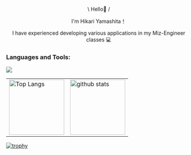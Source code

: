<div align="center">
  <p> \ Hello🌷 / </p>
  <p> I'm Hikari Yamashita！</p>
  <p>I have experienced developing various applications in my Miz-Engineer classes 💻</p>
</div>

### Languages and Tools:

<p>
  <img src="https://skillicons.dev/icons?i=ts,js,nextjs,react,express,tailwindcss,python,fastapi,django,prisma,sqlite,mysql,postgres,docker,firebase,git,github,vscode" />
</p>

<table>
  <tr>
    <td>
      <img alt="Top Langs" height="150px" src="https://github-readme-stats.vercel.app/api/top-langs/?username=yamashitahikari&layout=compact&count_private=true&show_icons=true&theme=radical" />
    </td>
    <td>
      <img alt="github stats" height="150px" src="https://github-readme-stats.vercel.app/api?username=yamashitahikari&count_private=true&show_icons=true&theme=radical" />
    </td>
  </tr>
</table>

[![trophy](https://github-profile-trophy.vercel.app/?username=yamashitahikari&theme=radical&column=8)](https://github.com/ryo-ma/github-profile-trophy)
